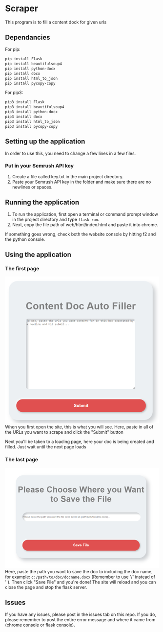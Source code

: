 # Scraper

This program is to fill a content dock for given urls

## Dependancies

For pip:
```shell
pip install Flask
pip install beautifulsoup4
pip install python-docx
pip install docx
pip install html_to_json
pip install pycopy-copy
```

For pip3:
```shell
pip3 install Flask
pip3 install beautifulsoup4
pip3 install python-docx
pip3 install docx
pip3 install html_to_json
pip3 install pycopy-copy
```

## Setting up the application
In order to use this, you need to change a few lines in a few files.

### Put in your Semrush API key
1. Create a file called key.txt in the main project directory.
2. Paste your Semrush API key in the folder and make sure there are no newlines or spaces.

## Running the application
1. To run the application, first open a terminal or command prompt window in the project directory and type ```flask run```.
2. Next, copy the file path of web/html/index.html and paste it into chrome.

If something goes wrong, check both the website console by hitting f2 and the python console.

## Using the application
### The first page
![Alt text](img/Page1.png?raw=true "Page-1")
When you first open the site, this is what you will see. Here, paste in all of the URLs you want to scrape and click the "Submit" button

Next you'll be taken to a loading page, here your doc is being created and filled. Just wait until the next page loads

### The last page
![Alt text](img/Page2.png?raw=true "Page-2")
Here, paste the path you want to save the doc to including the doc name, for example: ```c:/path/to/doc/docname.docx``` (Remember to use '/' instead of '\'). Then click "Save File" and
you're done! The site will reload and you can close the page and stop the flask server.

## Issues
If you have any issues, please post in the issues tab on this repo. If you do, please remember to post the entire error message and where it came from (chrome console or flask console).
